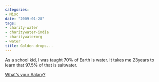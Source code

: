 ```yaml
---
categories:
- Misc
date: "2009-01-28"
tags:
- charity-water
- charitywater-india
- charitywaterorg
- water
title: Golden drops...
---
```


As a school kid, I was taught 70% of Earth is water. It takes me 23years to learn that 97.5% of that is saltwater.

[What's your Salary?](http://www.charitywater.org/about/)

[](http://vimeo.com/1642714)
